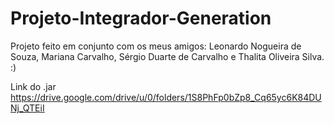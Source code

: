 # Projeto-Integrador-Generation
Projeto feito em conjunto com os meus amigos: Leonardo Nogueira de Souza, Mariana Carvalho, Sérgio Duarte de Carvalho e Thalita Oliveira Silva. :)

Link do .jar https://drive.google.com/drive/u/0/folders/1S8PhFp0bZp8_Cq65yc6K84DUNj_QTEiI